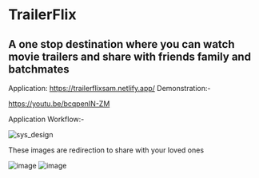 #  TrailerFlix
## A one stop destination where you can watch movie trailers and share with friends family and batchmates
Application: https://trailerflixsam.netlify.app/
Demonstration:-

https://youtu.be/bcqpenIN-ZM

Application Workflow:-

![sys_design](https://github.com/Samysr17/Trailerflix/assets/108344579/071409e7-5616-47de-9f35-329f856ad532)


These images are redirection to share with your loved ones


![image](https://github.com/Samysr17/Trailerflix/assets/108344579/2a4834b6-9e41-49e9-9032-e63990e3b59b)
![image](https://github.com/Samysr17/Trailerflix/assets/108344579/958da33a-7496-4660-9c61-25573b5737c7)

